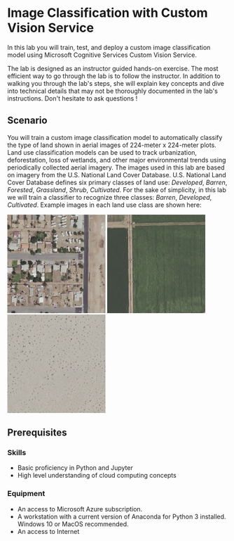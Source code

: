 # Image Classification with Custom Vision Service
In this lab you will train, test, and deploy a custom image classification model using Microsoft Cognitive Services Custom Vision Service. 

The lab is designed as an instructor guided hands-on exercise. The most efficient way to go through the lab is to follow the instructor. In addition to walking you through the lab's steps, she will explain key concepts and dive into technical details that may not be thoroughly documented in the lab's instructions. Don't hesitate to ask questions !

## Scenario

You will train a custom image classification model to automatically classify the type of land shown in aerial images of 224-meter x 224-meter plots. Land use classification models can be used to track urbanization, deforestation, loss of wetlands, and other major environmental trends using periodically collected aerial imagery. The images used in this lab are based on imagery from the U.S. National Land Cover Database. U.S. National Land Cover Database defines six primary classes of land use: *Developed*, *Barren*, *Forested*, *Grassland*, *Shrub*, *Cultivated*. For the sake of simplicity, in this lab we will train a classifier to recognize three classes: *Barren*, *Developed*, *Cultivated*.  Example images in each land use class are shown here:

![Developed](/Datasets/AerialSmall/train/Developed/ortho_1-1_hn_s_ca025_2016_1_104257.png)
![Barren](/Datasets/AerialSmall/train/Cultivated/ortho_1-1_hn_s_ca025_2016_1_9900.png)
![Cultivated](/Datasets/AerialSmall/train/Barren/ortho_1-1_hn_s_ca025_2016_1_7359.png)


## Prerequisites

### Skills
- Basic proficiency in Python and Jupyter
- High level understanding of cloud computing concepts

### Equipment

- An access to Microsoft Azure subscription.
- A workstation with a current version of Anaconda for Python 3 installed. Windows 10 or MacOS recommended. 
- An access to Internet



